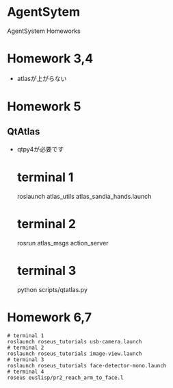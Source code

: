 AgentSytem
==========

AgentSystem Homeworks

# Homework 3,4
- atlasが上がらない

# Homework 5

## QtAtlas

- qtpy4が必要です
    # terminal 1
    roslaunch atlas_utils atlas_sandia_hands.launch
    # terminal 2
    rosrun atlas_msgs action_server
    # terminal 3
    python scripts/qtatlas.py
    
# Homework 6,7

    # terminal 1
    roslaunch roseus_tutorials usb-camera.launch 
    # terminal 2
    roslaunch roseus_tutorials image-view.launch 
    # terminal 3
    roslaunch roseus_tutorials face-detector-mono.launch 
    # terminal 4
    roseus euslisp/pr2_reach_arm_to_face.l
